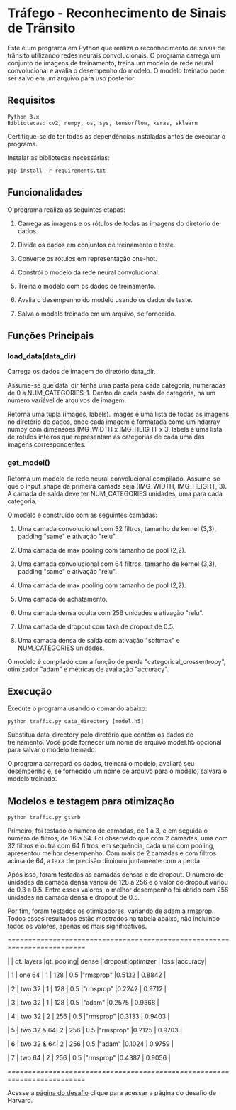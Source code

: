 # Tráfego - Reconhecimento de Sinais de Trânsito

Este é um programa em Python que realiza o reconhecimento de sinais de trânsito utilizando redes neurais convolucionais. O programa carrega um conjunto de imagens de treinamento, treina um modelo de rede neural convolucional e avalia o desempenho do modelo. O modelo treinado pode ser salvo em um arquivo para uso posterior.

## Requisitos

    Python 3.x
    Bibliotecas: cv2, numpy, os, sys, tensorflow, keras, sklearn

Certifique-se de ter todas as dependências instaladas antes de executar o programa.

Instalar as bibliotecas necessárias:

    pip install -r requirements.txt

## Funcionalidades

O programa realiza as seguintes etapas:

1. Carrega as imagens e os rótulos de todas as imagens do diretório de dados.
 
2. Divide os dados em conjuntos de treinamento e teste.

3. Converte os rótulos em representação one-hot.

4. Constrói o modelo da rede neural convolucional.

5. Treina o modelo com os dados de treinamento.

6. Avalia o desempenho do modelo usando os dados de teste.

7. Salva o modelo treinado em um arquivo, se fornecido.

## Funções Principais

### load_data(data_dir)

Carrega os dados de imagem do diretório data_dir.

Assume-se que data_dir tenha uma pasta para cada categoria, numeradas de 0 a NUM_CATEGORIES-1. Dentro de cada pasta de categoria, há um número variável de arquivos de imagem.

Retorna uma tupla (images, labels). images é uma lista de todas as imagens no diretório de dados, onde cada imagem é formatada como um ndarray numpy com dimensões IMG_WIDTH x IMG_HEIGHT x 3. labels é uma lista de rótulos inteiros que representam as categorias de cada uma das imagens correspondentes.

### get_model()

Retorna um modelo de rede neural convolucional compilado. Assume-se que o input_shape da primeira camada seja (IMG_WIDTH, IMG_HEIGHT, 3). A camada de saída deve ter NUM_CATEGORIES unidades, uma para cada categoria.

O modelo é construído com as seguintes camadas:

1. Uma camada convolucional com 32 filtros, tamanho de kernel (3,3), padding "same" e ativação "relu".

2. Uma camada de max pooling com tamanho de pool (2,2).

3. Uma camada convolucional com 64 filtros, tamanho de kernel (3,3), padding "same" e ativação "relu".
   
4. Uma camada de max pooling com tamanho de pool (2,2).
   
5. Uma camada de achatamento.
   
6. Uma camada densa oculta com 256 unidades e ativação "relu".
    
7. Uma camada de dropout com taxa de dropout de 0.5.
    
8. Uma camada densa de saída com ativação "softmax" e NUM_CATEGORIES unidades.

O modelo é compilado com a função de perda "categorical_crossentropy", otimizador "adam" e métricas de avaliação "accuracy".

## Execução

Execute o programa usando o comando abaixo:

    python traffic.py data_directory [model.h5]
    

Substitua data_directory pelo diretório que contém os dados de treinamento. Você pode fornecer um nome de arquivo model.h5 opcional para salvar o modelo treinado.

O programa carregará os dados, treinará o modelo, avaliará seu desempenho e, se fornecido um nome de arquivo para o modelo, salvará o modelo treinado.

## Modelos e testagem para otimização 

    
    python traffic.py gtsrb
    
    
Primeiro, foi testado o número de camadas, de 1 a 3, e em seguida o número de filtros, de 16 a 64. Foi observado que com 2 camadas, uma com 32 filtros e outra com 64 filtros, em sequência, cada uma com pooling, apresentou melhor desempenho. Com mais de 2 camadas e com filtros acima de 64, a taxa de precisão diminuiu juntamente com a perda.

Após isso, foram testadas as camadas densas e de dropout. O número de unidades da camada densa variou de 128 a 256 e o valor de dropout variou de 0.3 a 0.5. Entre esses valores, o melhor desempenho foi obtido com 256 unidades na camada densa e dropout de 0.5.

Por fim, foram testados os otimizadores, variando de adam a rmsprop. Todos esses resultados estão mostrados na tabela abaixo, não incluindo todos os valores, apenas os mais significativos.

*=========================================================================*

|   | qt. layers |qt. pooling| dense | dropout|optimizer | loss  |accuracy|

| 1 | one 64     |    1		 |  128  |   0.5  |"rmsprop" |0.5132 | 0.8842 |

| 2 | two 32     |    1   	 |  128  |   0.5  |"rmsprop" |0.2242 | 0.9712 |

| 3 | two 32     |    1		 |  128  |   0.5  |"adam"    |0.2575 | 0.9368 |

| 4 | two 32     |    2   	 |  256  |   0.5  |"rmsprop" |0.3133 | 0.9403 |

| 5 | two 32 & 64|    2		 |  256  |   0.5  |"rmsprop" |0.2125 | 0.9703 |

| 6 | two 32 & 64|    2   	 |  256  |   0.5  |"adam"    |0.1024 | 0.9759 |

| 7 |  two 64    |    2		 |  256  |   0.5  |"rmsprop" |0.4387 | 0.9056 |

*=========================================================================*


Acesse a [página do desafio](https://cs50.harvard.edu/ai/2020/projects/5/traffic/) clique para acessar a página do desafio de Harvard.
